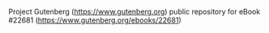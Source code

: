 Project Gutenberg (https://www.gutenberg.org) public repository for eBook #22681 (https://www.gutenberg.org/ebooks/22681)
